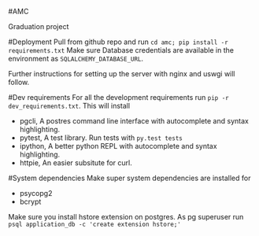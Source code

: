 #AMC

Graduation project

#Deployment
Pull from github repo and run `cd amc; pip install -r requirements.txt`
Make sure Database credentials are available in the environment as
`SQLALCHEMY_DATABASE_URL`.

Further instructions for setting up the server with nginx and uswgi will
follow.

#Dev requirements
For all the development requirements run `pip -r dev_requirements.txt`.
This will install

* pgcli, A postres command line interface with autocomplete and syntax highlighting.
* pytest, A test library. Run tests with `py.test tests`
* ipython, A better python REPL with autocomplete and syntax highlighting.
* httpie, An easier subsitute for curl.

#System dependencies
Make super system dependencies are installed for
* psycopg2
* bcrypt

Make sure you install hstore extension on postgres. As pg superuser run
`psql application_db -c 'create extension hstore;'`
